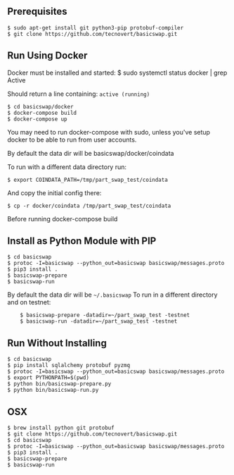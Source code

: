 
## Prerequisites

    $ sudo apt-get install git python3-pip protobuf-compiler
    $ git clone https://github.com/tecnovert/basicswap.git


## Run Using Docker

Docker must be installed and started:
    $ sudo systemctl status docker | grep Active

Should return a line containing:
`active (running)`

    $ cd basicswap/docker
    $ docker-compose build
    $ docker-compose up

You may need to run docker-compose with sudo, unless you've setup docker
to be able to run from user accounts.


By default the data dir will be basicswap/docker/coindata

To run with a different data directory run:

    $ export COINDATA_PATH=/tmp/part_swap_test/coindata

And copy the initial config there:

    $ cp -r docker/coindata /tmp/part_swap_test/coindata

Before running docker-compose build


## Install as Python Module with PIP

    $ cd basicswap
    $ protoc -I=basicswap --python_out=basicswap basicswap/messages.proto
    $ pip3 install .
    $ basicswap-prepare
    $ basicswap-run


By default the data dir will be `~/.basicswap`
To run in a different directory and on testnet:
```
    $ basicswap-prepare -datadir=~/part_swap_test -testnet
    $ basicswap-run -datadir=~/part_swap_test -testnet
```


## Run Without Installing

    $ cd basicswap
    $ pip install sqlalchemy protobuf pyzmq
    $ protoc -I=basicswap --python_out=basicswap basicswap/messages.proto
    $ export PYTHONPATH=$(pwd)
    $ python bin/basicswap-prepare.py
    $ python bin/basicswap-run.py


## OSX

    $ brew install python git protobuf
    $ git clone https://github.com/tecnovert/basicswap.git
    $ cd basicswap
    $ protoc -I=basicswap --python_out=basicswap basicswap/messages.proto
    $ pip3 install .
    $ basicswap-prepare
    $ basicswap-run
